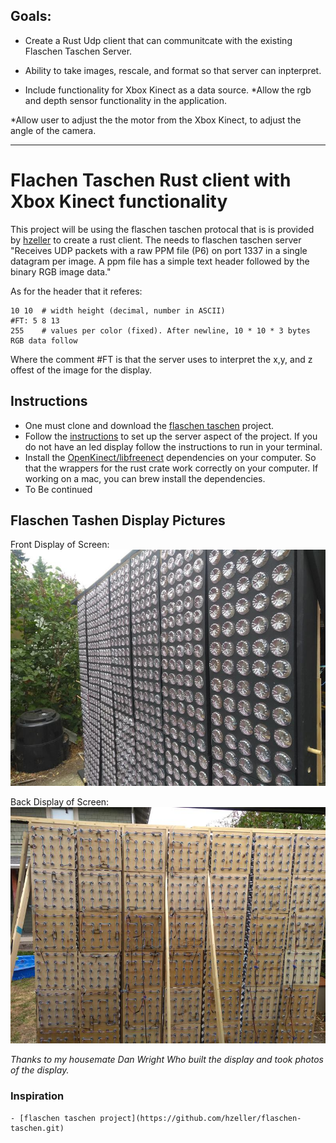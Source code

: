 

## Goals:
* Create a Rust Udp client that can communitcate with the existing Flaschen Taschen Server.

* Ability to take images, rescale, and format so that server can inpterpret.

* Include functionality for Xbox Kinect as a data source.
*Allow the rgb and depth sensor functionality in the application.

*Allow user to adjust the the motor from the Xbox Kinect, to adjust the angle of the camera.


---

# Flachen Taschen Rust client with Xbox Kinect functionality

This project will be using the flaschen taschen protocal that is is provided by [hzeller](https://github.com/hzeller/flaschen-taschen/blob/master/doc/protocols.md)  to create a rust client. The needs to flaschen taschen server "Receives UDP packets with a raw PPM file (P6) on port 1337 in a single datagram per image. A ppm file has a simple text header followed by the binary RGB image data."

As for the header that it referes: 

```P6     # Magic number
10 10  # width height (decimal, number in ASCII)
#FT: 5 8 13
255    # values per color (fixed). After newline, 10 * 10 * 3 bytes RGB data follow
```

Where the comment #FT is that the server uses to interpret the x,y, and z offest of the image for the display. 


## Instructions 
* One must clone and download the [flaschen taschen](https://github.com/hzeller/flaschen-taschen.git) project.
* Follow the [instructions](https://github.com/hzeller/flaschen-taschen/blob/master/server/README.md) to set up the server aspect of the project. If you do not have an led display follow the instructions to run in your terminal.
* Install the [OpenKinect/libfreenect](https://github.com/OpenKinect/libfreenect.git) dependencies on your computer. So that the wrappers for the rust crate work correctly on your computer. If working on a mac, you can brew install the dependencies.
* To Be continued

## Flaschen Tashen Display Pictures
Front Display of Screen:
![alt text](images/front_display.jpg "front display")

Back Display of Screen: 
![akt text](images/Back_display.jpg "Back of display")

_Thanks to my housemate Dan Wright Who built the display and took photos of the display._

### Inspiration
	- [flaschen taschen project](https://github.com/hzeller/flaschen-taschen.git)